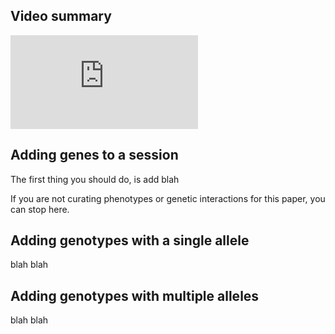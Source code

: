 ## Video summary

<div class="video-wrapper">
  <iframe src="https://www.youtube.com/embed/-cj_PdJi68A" frameborder="0" allowfullscreen></iframe>
</div>

## Adding genes to a session

The first thing you should do, is add blah

If you are not curating phenotypes or genetic interactions for this paper, you can stop here.

## Adding genotypes with a single allele

blah blah

## Adding genotypes with multiple alleles

blah blah

